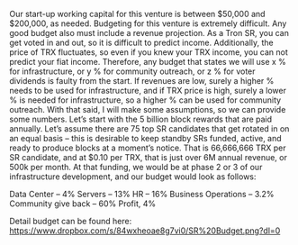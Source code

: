 Our start-up working capital for this venture is between $50,000 and $200,000, as needed.
Budgeting for this venture is extremely difficult.  Any good budget also must include a revenue projection.  As a Tron SR, you can get voted in and out, so it is difficult to predict income.  Additionally, the price of TRX fluctuates, so even if you knew your TRX income, you can not predict your fiat income.
Therefore, any budget that states we will use x % for infrastructure, or y % for community outreach, or z % for voter dividends is faulty from the start.   If revenues are low, surely a higher % needs to be used for infrastructure, and if TRX price is high, surely a lower % is needed for infrastructure, so a higher % can be used for community outreach. With that said, I will make some assumptions, so we can provide some numbers.
Let’s start with the 5 billion block rewards that are paid annually.  Let’s assume there are 75 top SR candidates that get rotated in on an equal basis – this is desirable to keep standby SRs funded, active, and ready to produce blocks at a moment’s notice.  That is 66,666,666 TRX per SR candidate, and at $0.10 per TRX, that is just over 6M annual revenue, or 500k per month. 
At that funding, we would be at phase 2 or 3 of our infrastructure development, and our budget would look as follows:

Data Center – 4% 
Servers – 13% 
HR – 16% 
Business Operations – 3.2% 
Community give back – 60% 
Profit, 4%

Detail budget can be found here: https://www.dropbox.com/s/84wxheoae8g7vi0/SR%20Budget.png?dl=0

